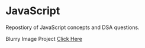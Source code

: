 # JavaScript


Repostiory of JavaScript concepts and DSA questions.


Blurry Image Project [Click Here](https://atharvamahamuni.github.io/JavaScript/basic_projects/Blurry_image/)
